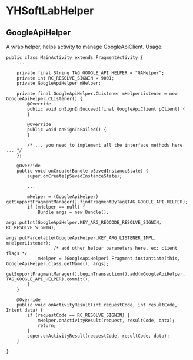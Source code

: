 YHSoftLabHelper
===============


GoogleApiHelper
---------------

A wrap helper, helps activity to manage GoogleApiClient.
Usage:

    public class MainActivity extends FragmentActivity {
        ...
        
        private final String TAG_GOOGLE_API_HELPER = "GAHelper";
        private int RC_RESOLVE_SIGNIN = 9001;
        private GoogleApiHelper mHelper;
        
        private final GoogleApiHelper.CListener mHelperListener = new GoogleApiHelper.CListener() {
            @Override
		    public void onSignInSucceed(final GoogleApiClient pClient) {
		    }
		    
		    @Override
		    public void onSignInFailed() {
		    }
		    
		    /* ... you need to implement all the interface methods here ... */
        };
        
        @Override
        public void onCreate(Bundle pSavedInstanceState) {
            super.onCreate(pSavedInstanceState);
            
            ...
            
            mHelper = (GoogleApiHelper) getSupportFragmentManager().findFragmentByTag(TAG_GOOGLE_API_HELPER);
            if (mHelper == null) {
                Bundle args = new Bundle();
                args.putInt(GoogleApiHelper.KEY_ARG_REQCODE_RESOLVE_SIGNIN, RC_RESOLVE_SIGNIN);
			          args.putParcelable(GoogleApiHelper.KEY_ARG_LISTENER_IMPL, mHelperListener);
			          /* add other helper parameters here. ex: client flags */
                mHelper = (GoogleApiHelper) Fragment.instantiate(this, GoogleApiHelper.class.getName(), args);
                getSupportFragmentManager().beginTransaction().add(mGoogleApiHelper, TAG_GOOGLE_API_HELPER).commit();
            }
        }
        
        @Override
        public void onActivityResult(int requestCode, int resultCode, Intent data) {
            if (requestCode == RC_RESOLVE_SIGNIN) {
                mHelper.onActivityResult(request, resultCode, data);
                return;
            }
            super.onActivityResult(requestCode, resultCode, data);
        }
    
    }
